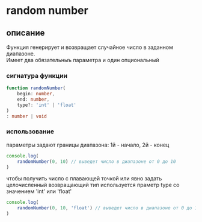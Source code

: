 # random number

## описание

Функция генерирует и возвращает случайное число в заданном диапазоне.  
Имеет два обязательныъ параметра и один опциональный

### сигнатура функции
```ts
function randomNumber(
    begin: number, 
    end: number, 
    type?: 'int' | 'float'        
)
: number | void
```

### использование
параметры задают границы диапазона: 1й - начало, 2й - конец  
```ts
console.log(
    randomNumber(0, 10) // выведет число в диапазоне от 0 до 10
)
```
чтобы получить число с плавающей точкой или явно задать целочисленный возвращающий тип используется праметр type со значением 'int' или 'float'  
```ts
console.log(
    randomNumber(0, 10, 'float') // выведет число в диапазоне от 0 до 10 с плавающей точкой
)
```
